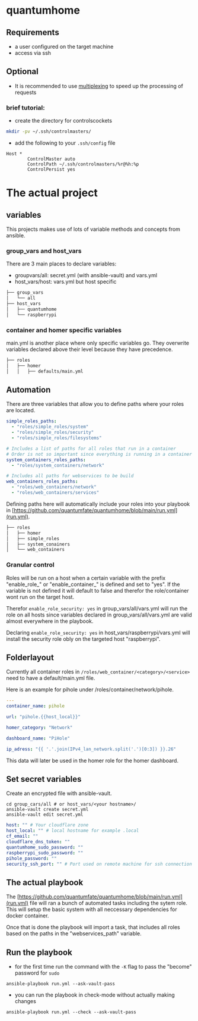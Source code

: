 # quantumhome

## Requirements

- a user configured on the target machine 
- access via ssh


## Optional

- It is recommended to use [multiplexing](https://en.wikibooks.org/wiki/OpenSSH/Cookbook/Multiplexing) to speed up the processing of requests

### brief tutorial:
- create the directory for controlscockets
```bash
mkdir -pv ~/.ssh/controlmasters/
```

- add the following to your `.ssh/config` file
```ssh
Host *
        ControlMaster auto
        ControlPath ~/.ssh/controlmasters/%r@%h:%p
        ControlPersist yes
```
# The actual project

## variables

This projects makes use of lots of variable methods and concepts from ansible.

### group_vars and host_vars
There are 3 main places to declare variables: 
- groupvars/all: secret.yml (with ansible-vault) and vars.yml
- host_vars/host: vars.yml but host specific
```bash
├── group_vars
│   └── all
├── host_vars
│   ├── quantumhome
│   └── raspberrypi
```
### container and homer specific variables

main.yml is another place where only specific variables go.
They overwrite variables declared above their level because they have precedence.
```bash
├── roles
│   ├── homer
│   │   ├── defaults/main.yml
```

## Automation

There are three variables that allow you to define paths where your roles are located.

```yaml
simple_roles_paths:
  - "roles/simple_roles/system"
  - "roles/simple_roles/security"
  - "roles/simple_roles/filesystems"

# Includes a list of paths for all roles that run in a container
# Order is not so important since everything is running in a container
system_containers_roles_paths:
  - "roles/system_containers/network"

# Includes all paths for webservices to be build
web_containers_roles_paths:
  - "roles/web_containers/network"
  - "roles/web_containers/services"
```

Defining paths here will automatically include your roles into your playbook in [https://github.com/quantumfate/quantumhome/blob/main/run.yml](run.yml).

```bash
├── roles
│   ├── homer
│   ├── simple_roles
│   ├── system_conainers
│   └── web_containers
```

### Granular control

Roles will be run on a host when a certain variable with the prefix "enable_role_" or "enable_container_" is defined and set to "yes".
If the variable is not defined it will default to false and therefor the role/container wont run on the target host.

Therefor `enable_role_security: yes` in group_vars/all/vars.yml will run the role on all hosts since variables declared in group_vars/all/vars.yml are valid almost everywhere in the playbook.

Declaring `enable_role_security: yes` in host_vars/raspberrypi/vars.yml will install the security role obly on the targeted host "raspberrypi".

## Folderlayout

Currently all container roles in `/roles/web_container/<category>/<service>` need to have a default/main.yml file. 

Here is an example for pihole under /roles/container/network/pihole.

```yaml
---
container_name: pihole

url: "pihole.{{host_local}}"

homer_category: "Network"

dashboard_name: "PiHole"

ip_adress: "{{ '.'.join(IPv4_lan_network.split('.')[0:3]) }}.26"
```

This data will later be used in the homer role for the homer dashboard.

## Set secret variables

Create an encrypted file with ansible-vault.

```
cd group_cars/all # or host_vars/<your hostname>/
ansible-vault create secret.yml
ansible-vault edit secret.yml
```

```yml
host: "" # Your cloudflare zone
host_local: "" # local hostname for example .local
cf_email: ""
cloudflare_dns_token: ""
quantumhome_sudo_password: ""
raspberrypi_sudo_password: ""
pihole_password: ""
security_ssh_port: "" # Port used on remote machine for ssh connection
```

## The actual playbook

The [https://github.com/quantumfate/quantumhome/blob/main/run.yml](run.yml) file will ran a bunch of automated tasks including the sytem role. This will setup the basic system with all neccessary dependencies for docker container.

Once that is done the playbook will import a task, that includes all roles based on the paths in the "webservices_path" variable.

## Run the playbook

- for the first time run the command with the `-K` flag to pass the "become" password for `sudo`
```
ansible-playbook run.yml --ask-vault-pass
```

- you can run the playbook in check-mode without actually making changes
```
ansible-playbook run.yml --check --ask-vault-pass
```
